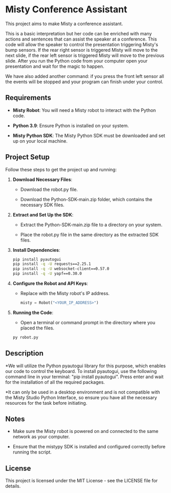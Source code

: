 Misty Conference Assistant
==========================

This project aims to make Misty a conference assistant.

This is a basic interpretation but her code can be enriched with many actions and sentences that can assist the speaker at a conference. This code will allow the speaker to control the presentation triggering Misty's bump sensors. If the rear right sensor is triggered Misty will move to the next slide, if the rear left sensor is triggered Misty will move to the previous slide. After you run the Python code from your computer open your presentation and wait for the magic to happen.

We have also added another command: if you press the front left sensor all the events will be stopped and your program can finish under your control. 

Requirements
------------

*   **Misty Robot**: You will need a Misty robot to interact with the Python code.
    
*   **Python 3.9**: Ensure Python is installed on your system.
    
*   **Misty Python SDK**: The Misty Python SDK must be downloaded and set up on your local machine.
    

Project Setup
-------------

Follow these steps to get the project up and running:

1.  **Download Necessary Files**:
    
    *   Download the robot.py file.
        
    *   Download the Python-SDK-main.zip folder, which contains the necessary SDK files.
        
2.  **Extract and Set Up the SDK**:
    
    *   Extract the Python-SDK-main.zip file to a directory on your system.
        
    *   Place the robot.py file in the same directory as the extracted SDK files.
        
3.  **Install Dependencies**:
    ```bash
    pip install pyautogui
    pip install -q -U requests==2.25.1
    pip install -q -U websocket-client==0.57.0
    pip install -q -U yapf==0.30.0
    ```    
4.  **Configure the Robot and API Keys**:
    *   Replace with the Misty robot's IP address.
        ```python    
        misty = Robot("<YOUR_IP_ADDRESS>")
        ```

        
6.  **Running the Code**:
    
    *   Open a terminal or command prompt in the directory where you placed the files.
    ```bash    
    py robot.py
    ```    
        

Description
--------

*We will utilize the Python pyautogui library for this purpose, which enables our code to control the keyboard. To install pyautogui, use the following command line in your terminal: "pip install pyautogui". Press enter and wait for the installation of all the required packages.

*It can only be used in a desktop environment and is not compatible with the Misty Studio Python Interface, so ensure you have all the necessary resources for the task before initiating.

Notes
-----

*   Make sure the Misty robot is powered on and connected to the same network as your computer.
    
*   Ensure that the mistypy SDK is installed and configured correctly before running the script.
    

License
-------

This project is licensed under the MIT License - see the LICENSE file for details.

